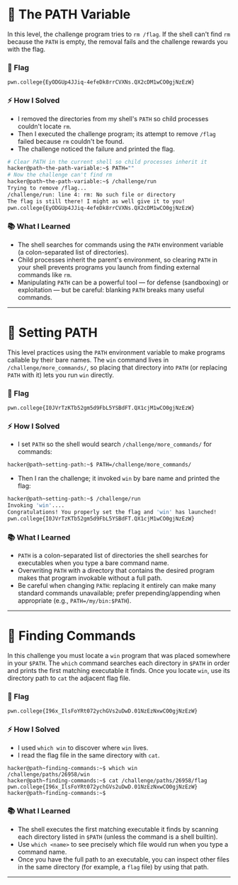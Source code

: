 # 🔹 The PATH Variable

In this level, the challenge program tries to `rm /flag`. If the shell can't find `rm` because the `PATH` is empty, the removal fails and the challenge rewards you with the flag.

### 🏴 Flag

`pwn.college{EyODGUp4JJiq-4efeDk8rrCVXNs.QX2cDM1wCO0gjNzEzW}`

### ⚡ How I Solved

* I removed the directories from my shell's `PATH` so child processes couldn't locate `rm`.
* Then I executed the challenge program; its attempt to remove `/flag` failed because `rm` couldn't be found.
* The challenge noticed the failure and printed the flag.

```bash
# Clear PATH in the current shell so child processes inherit it
hacker@path~the-path-variable:~$ PATH=""
# Now the challenge can't find rm
hacker@path~the-path-variable:~$ /challenge/run
Trying to remove /flag...
/challenge/run: line 4: rm: No such file or directory
The flag is still there! I might as well give it to you!
pwn.college{EyODGUp4JJiq-4efeDk8rrCVXNs.QX2cDM1wCO0gjNzEzW}
```

### 📚 What I Learned

* The shell searches for commands using the `PATH` environment variable (a colon-separated list of directories).
* Child processes inherit the parent's environment, so clearing `PATH` in your shell prevents programs you launch from finding external commands like `rm`.
* Manipulating `PATH` can be a powerful tool — for defense (sandboxing) or exploitation — but be careful: blanking `PATH` breaks many useful commands.

---
# 🔹 Setting PATH

This level practices using the `PATH` environment variable to make programs callable by their bare names. The `win` command lives in `/challenge/more_commands/`, so placing that directory into `PATH` (or replacing `PATH` with it) lets you run `win` directly.

### 🏴 Flag

`pwn.college{I0JVrTzKTb52gm5d9FbL5YSBdFT.QX1cjM1wCO0gjNzEzW}`

### ⚡ How I Solved

* I set `PATH` so the shell would search `/challenge/more_commands/` for commands:

```bash
hacker@path~setting-path:~$ PATH=/challenge/more_commands/
```

* Then I ran the challenge; it invoked `win` by bare name and printed the flag:

```bash
hacker@path~setting-path:~$ /challenge/run
Invoking 'win'....
Congratulations! You properly set the flag and 'win' has launched!
pwn.college{I0JVrTzKTb52gm5d9FbL5YSBdFT.QX1cjM1wCO0gjNzEzW}
```

### 📚 What I Learned

* `PATH` is a colon-separated list of directories the shell searches for executables when you type a bare command name.
* Overwriting `PATH` with a directory that contains the desired program makes that program invokable without a full path.
* Be careful when changing `PATH`: replacing it entirely can make many standard commands unavailable; prefer prepending/appending when appropriate (e.g., `PATH=/my/bin:$PATH`).

---
# 🔹 Finding Commands

In this challenge you must locate a `win` program that was placed somewhere in your `$PATH`. The `which` command searches each directory in `$PATH` in order and prints the first matching executable it finds. Once you locate `win`, use its directory path to `cat` the adjacent flag file.

### 🏴 Flag

`pwn.college{I96x_IlsFoYRt072ychGVs2uDwD.01NzEzNxwCO0gjNzEzW}`

### ⚡ How I Solved

* I used `which win` to discover where `win` lives.
* I read the flag file in the same directory with `cat`.

```
hacker@path~finding-commands:~$ which win
/challenge/paths/26958/win
hacker@path~finding-commands:~$ cat /challenge/paths/26958/flag
pwn.college{I96x_IlsFoYRt072ychGVs2uDwD.01NzEzNxwCO0gjNzEzW}
hacker@path~finding-commands:~$
```

### 📚 What I Learned

* The shell executes the first matching executable it finds by scanning each directory listed in `$PATH` (unless the command is a shell builtin).
* Use `which <name>` to see precisely which file would run when you type a command name.
* Once you have the full path to an executable, you can inspect other files in the same directory (for example, a `flag` file) by using that path.

---
